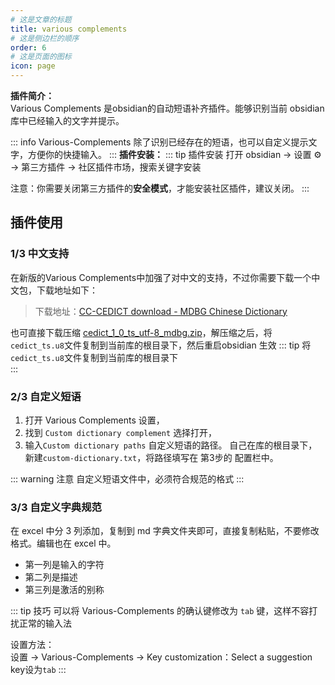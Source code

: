 ```yaml
---
# 这是文章的标题
title: various complements
# 这是侧边栏的顺序
order: 6
# 这是页面的图标
icon: page
---
```

**插件简介：**  
Various Complements 是obsidian的自动短语补齐插件。能够识别当前 obsidian 库中已经输入的文字并提示。

::: info 
Various-Complements 除了识别已经存在的短语，也可以自定义提示文字，方便你的快捷输入。
:::
**插件安装：**
::: tip 插件安装
打开 obsidian → 设置 ⚙️ → 第三方插件 → 社区插件市场，搜索关键字安装

注意：你需要关闭第三方插件的**安全模式**，才能安装社区插件，建议关闭。
:::

## 插件使用
### 1/3 中文支持
在新版的Various Complements中加强了对中文的支持，不过你需要下载一个中文包，下载地址如下：

> 下载地址：[CC-CEDICT download - MDBG Chinese Dictionary](https://www.mdbg.net/chinese/dictionary?page=cc-cedict)

也可直接下载压缩 [cedict_1_0_ts_utf-8_mdbg.zip](https://www.mdbg.net/chinese/export/cedict/cedict_1_0_ts_utf-8_mdbg.zip)，解压缩之后，将`cedict_ts.u8`文件复制到当前库的根目录下，然后重启obsidian 生效
::: tip 
将`cedict_ts.u8`文件复制到当前库的根目录下                                                                                                                                                                                                                                                                                                                                                                                                                                                                                                                                                                                                                                                                                                                                                                                                                                                                                                                                                                                                                                                                                                                                                                                                                                                                                                                                                                                                                                                                                                                                                                                                                                                                                                                                                                                                                                                                                                                                                                                                                                                                                                                                                                                                                                                                                                                                                                                                                                                                                                                                                                                                                                                                                                                                                                                                                                                                                                                                                                                                                                                                                                                                                                                                                                                                                                                   
:::

### 2/3 自定义短语
1. 打开 Various Complements 设置，
2. 找到 `Custom dictionary complement` 选择打开，
3. 输入`Custom dictionary paths` 自定义短语的路径。
自己在库的根目录下，新建`custom-dictionary.txt`，将路径填写在 第3步的 配置栏中。

::: warning 注意
自定义短语文件中，必须符合规范的格式
:::

### 3/3 自定义字典规范

在 excel 中分 3 列添加，复制到 md 字典文件夹即可，直接复制粘贴，不要修改格式。编辑也在 excel 中。

-   第一列是输入的字符
-   第二列是描述
-   第三列是激活的别称

::: tip 技巧
可以将 Various-Complements 的确认键修改为 `tab` 键，这样不容打扰正常的输入法

设置方法：  
设置 → Various-Complements → Key customization：Select a suggestion key设为`tab`
:::

